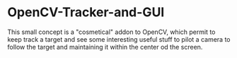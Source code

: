 # OpenCV-Tracker-and-GUI
This small concept is a "cosmetical" addon to OpenCV, which permit to keep track a target and see some interesting useful stuff to pilot a camera to follow the target and maintaining it within the center od the screen.
